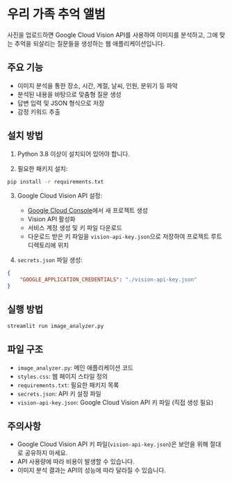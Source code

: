 # 우리 가족 추억 앨범

사진을 업로드하면 Google Cloud Vision API를 사용하여 이미지를 분석하고, 그에 맞는 추억을 되살리는 질문들을 생성하는 웹 애플리케이션입니다.

## 주요 기능

- 이미지 분석을 통한 장소, 시간, 계절, 날씨, 인원, 분위기 등 파악
- 분석된 내용을 바탕으로 맞춤형 질문 생성
- 답변 입력 및 JSON 형식으로 저장
- 감정 키워드 추출

## 설치 방법

1. Python 3.8 이상이 설치되어 있어야 합니다.

2. 필요한 패키지 설치:
```bash
pip install -r requirements.txt
```

3. Google Cloud Vision API 설정:
   - [Google Cloud Console](https://console.cloud.google.com/)에서 새 프로젝트 생성
   - Vision API 활성화
   - 서비스 계정 생성 및 키 파일 다운로드
   - 다운로드 받은 키 파일을 `vision-api-key.json`으로 저장하여 프로젝트 루트 디렉토리에 위치

4. `secrets.json` 파일 생성:
```json
{
    "GOOGLE_APPLICATION_CREDENTIALS": "./vision-api-key.json"
}
```

## 실행 방법

```bash
streamlit run image_analyzer.py
```

## 파일 구조

- `image_analyzer.py`: 메인 애플리케이션 코드
- `styles.css`: 웹 페이지 스타일 정의
- `requirements.txt`: 필요한 패키지 목록
- `secrets.json`: API 키 설정 파일
- `vision-api-key.json`: Google Cloud Vision API 키 파일 (직접 생성 필요)

## 주의사항

- Google Cloud Vision API 키 파일(`vision-api-key.json`)은 보안을 위해 절대로 공유하지 마세요.
- API 사용량에 따라 비용이 발생할 수 있습니다.
- 이미지 분석 결과는 API의 성능에 따라 달라질 수 있습니다. 